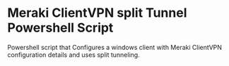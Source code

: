 # Meraki ClientVPN split Tunnel Powershell Script
Powershell script that Configures a windows client with Meraki ClientVPN configuration details and uses split tunneling.
